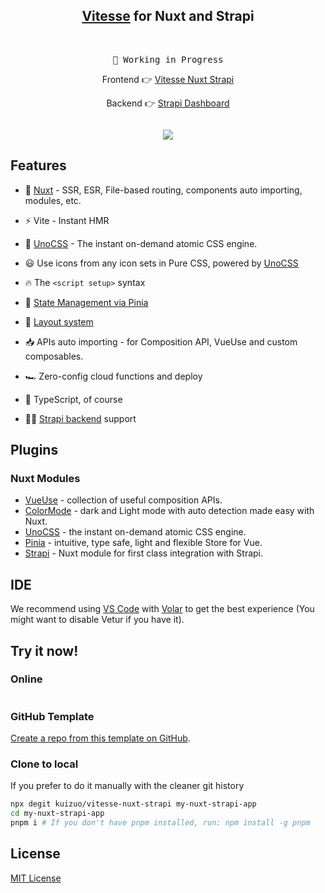 <h2 align="center">
<a href="https://github.com/antfu/vitesse">Vitesse</a> for Nuxt and Strapi
</h2><br>
<pre align="center">
🧪 Working in Progress
</pre>
<p align="center">
Frontend 👉 <a href="https://vitesse-nuxt-strapi.vercel.app">Vitesse Nuxt Strapi</a>
</p>
<p align="center">
Backend 👉 <a href="https://vitesse-nuxt-strapi-admin.kuizuo.cn">Strapi Dashboard</a>
</p>
<p align="center">
<a href="https://stackblitz.com/github/kuizuo/vitesse-nuxt-strapi"><img src="https://developer.stackblitz.com/img/open_in_stackblitz.svg" alt=""></a>
</p>
<p align="center">
<img src="https://user-images.githubusercontent.com/61005888/188439957-2eca54fd-e848-4ab2-bba2-bfecb8d88bc1.png"/>
</p>

## Features

- 💚 [Nuxt](https://nuxt.com) - SSR, ESR, File-based routing, components auto importing, modules, etc.

- ⚡️ Vite - Instant HMR

- 🎨 [UnoCSS](https://github.com/antfu/unocss) - The instant on-demand atomic CSS engine.

- 😃 Use icons from any icon sets in Pure CSS, powered by [UnoCSS](https://github.com/antfu/unocss)

- 🔥 The `<script setup>` syntax

- 🍍 [State Management via Pinia](https://pinia.esm.dev)

- 📑 [Layout system](./layouts)

- 📥 APIs auto importing - for Composition API, VueUse and custom composables.

- 🏎 Zero-config cloud functions and deploy

- 🦾 TypeScript, of course

- 🤙🏻 [Strapi backend](https://github.com/kuizuo/vitesse-nuxt3-strapi/tree/master/backend) support

## Plugins

### Nuxt Modules

- [VueUse](https://github.com/vueuse/vueuse) - collection of useful composition APIs.
- [ColorMode](https://github.com/nuxt-community/color-mode-module) - dark and Light mode with auto detection made easy with Nuxt.
- [UnoCSS](https://github.com/antfu/unocss) - the instant on-demand atomic CSS engine.
- [Pinia](https://pinia.esm.dev/) - intuitive, type safe, light and flexible Store for Vue.
- [Strapi](https://github.com/nuxt-modules/strapi) - Nuxt module for first class integration with Strapi.

## IDE

We recommend using [VS Code](https://code.visualstudio.com/) with [Volar](https://github.com/johnsoncodehk/volar) to get the best experience (You might want to disable Vetur if you have it).

## Try it now!

### Online

<a href="https://stackblitz.com/github/kuizuo/vitesse-nuxt-strapi"><img src="https://developer.stackblitz.com/img/open_in_stackblitz.svg" alt=""></a>

### GitHub Template

[Create a repo from this template on GitHub](https://github.com/kuizuo/vitesse-nuxt-strapi/generate).

### Clone to local

If you prefer to do it manually with the cleaner git history

```bash
npx degit kuizuo/vitesse-nuxt-strapi my-nuxt-strapi-app
cd my-nuxt-strapi-app
pnpm i # If you don't have pnpm installed, run: npm install -g pnpm
```

## License

[MIT License](./LICENSE)
